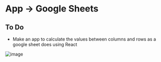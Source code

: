 # App -> Google Sheets

## To Do

- Make an app to calculate the values between columns and rows as a google sheet does using React

![image](https://user-images.githubusercontent.com/13178577/198819719-ffef6576-00ff-44e6-8558-62d461ce8719.png)
